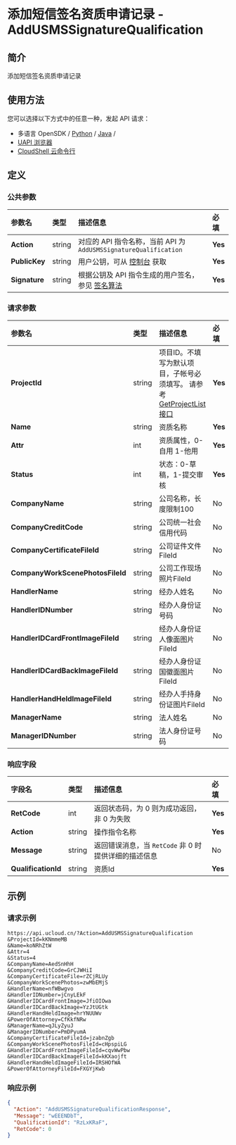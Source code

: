 # 添加短信签名资质申请记录 - AddUSMSSignatureQualification

## 简介

添加短信签名资质申请记录






## 使用方法

您可以选择以下方式中的任意一种，发起 API 请求：
- 多语言 OpenSDK / [Python](https://github.com/ucloud/ucloud-sdk-python3) / [Java](https://github.com/ucloud/ucloud-sdk-java) /
- [UAPI 浏览器](https://console.ucloud.cn/uapi/detail?id=AddUSMSSignatureQualification)
- [CloudShell 云命令行](https://shell.ucloud.cn/)


## 定义

### 公共参数

| 参数名 | 类型 | 描述信息 | 必填 |
|:---|:---|:---|:---|
| **Action**     | string  | 对应的 API 指令名称，当前 API 为 `AddUSMSSignatureQualification`                        | **Yes** |
| **PublicKey**  | string  | 用户公钥，可从 [控制台](https://console.ucloud.cn/uapi/apikey) 获取                                             | **Yes** |
| **Signature**  | string  | 根据公钥及 API 指令生成的用户签名，参见 [签名算法](api/summary/signature.md)  | **Yes** |

### 请求参数

| 参数名 | 类型 | 描述信息 | 必填 |
|:---|:---|:---|:---|
| **ProjectId** | string | 项目ID。不填写为默认项目，子帐号必须填写。 请参考[GetProjectList接口](https://docs.ucloud.cn/api/summary/get_project_list) |**Yes**|
| **Name** | string | 资质名称 |**Yes**|
| **Attr** | int | 资质属性，0-自用 1-他用 |**Yes**|
| **Status** | int | 状态：0-草稿，1-提交审核 |**Yes**|
| **CompanyName** | string | 公司名称，长度限制100 |No|
| **CompanyCreditCode** | string | 公司统一社会信用代码 |No|
| **CompanyCertificateFileId** | string | 公司证件文件FileId |No|
| **CompanyWorkScenePhotosFileId** | string | 公司工作现场照片FileId |No|
| **HandlerName** | string | 经办人姓名 |No|
| **HandlerIDNumber** | string | 经办人身份证号码 |No|
| **HandlerIDCardFrontImageFileId** | string | 经办人身份证人像面图片FileId |No|
| **HandlerIDCardBackImageFileId** | string | 经办人身份证国徽面图片FileId |No|
| **HandlerHandHeldImageFileId** | string | 经办人手持身份证图片FileId |No|
| **ManagerName** | string | 法人姓名 |No|
| **ManagerIDNumber** | string | 法人身份证号码 |No|

### 响应字段

| 字段名 | 类型 | 描述信息 | 必填 |
|:---|:---|:---|:---|
| **RetCode** | int | 返回状态码，为 0 则为成功返回，非 0 为失败 |**Yes**|
| **Action** | string | 操作指令名称 |**Yes**|
| **Message** | string | 返回错误消息，当 `RetCode` 非 0 时提供详细的描述信息 |No|
| **QualificationId** | string | 资质Id |**Yes**|




## 示例

### 请求示例
    
```
https://api.ucloud.cn/?Action=AddUSMSSignatureQualification
&ProjectId=kKNmmeMB
&Name=koNRhZtW
&Attr=4
&Status=4
&CompanyName=AedSnHhH
&CompanyCreditCode=GrCJWHiI
&CompanyCertificateFile=rZCjRLUy
&CompanyWorkScenePhotos=zwMbEMjS
&HandlerName=nfWBwgvo
&HandlerIDNumber=jCnyLEkF
&HandlerIDCardFrontImage=JfiOIOwa
&HandlerIDCardBackImage=YzJtUGtk
&HandlerHandHeldImage=hrYNUUWv
&PowerOfAttorney=CfKkfNRw
&ManagerName=qJLyZyuJ
&ManagerIDNumber=PmDPyumA
&CompanyCertificateFileId=jzabnZgb
&CompanyWorkScenePhotosFileId=cHpspiLG
&HandlerIDCardFrontImageFileId=cqvWwPbw
&HandlerIDCardBackImageFileId=kKXaojft
&HandlerHandHeldImageFileId=IRSHOfWA
&PowerOfAttorneyFileId=FXGYjKwb
```

### 响应示例
    
```json
{
  "Action": "AddUSMSSignatureQualificationResponse",
  "Message": "wEEENDbT",
  "QualificationId": "RzLxKRaF",
  "RetCode": 0
}
```





